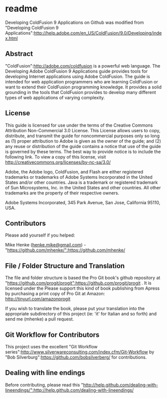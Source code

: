 # readme

Developing ColdFusion 9 Applications on Github was modified from "Developing ColdFusion 9 Applications":http://help.adobe.com/en_US/ColdFusion/9.0/Developing/index.html

## Abstract

"ColdFusion":http://adobe.com/coldfusion is a powerful web language. The Developing Adobe ColdFusion 9 Applications guide provides tools for developing Internet applications using Adobe ColdFusion. The guide is intended for web application programmers who are learning ColdFusion or want to extend their ColdFusion programming knowledge. It provides a solid grounding in the tools that ColdFusion provides to develop many different types of web applications of varying complexity.

## License

This guide is licensed for use under the terms of the Creative Commons Attribution Non-Commercial 3.0 License. This License allows users to copy, distribute, and transmit the guide for noncommercial purposes only so long as (1) proper attribution to Adobe is given as the owner of the guide; and (2) any reuse or distribution of the guide contains a notice that use of the guide is governed by these terms. The best way to provide notice is to include the following link. To view a copy of this license, visit http://creativecommons.org/licenses/by-nc-sa/3.0/

Adobe, the Adobe logo, ColdFusion, and Flash are either registered trademarks or trademarks of Adobe Systems Incorporated in the United States and/or other countries. Java is a trademark or registered trademark of Sun Microsystems, Inc. in the United States and other countries. All other trademarks are the property of their respective owners.

Adobe Systems Incorporated, 345 Park Avenue, San Jose, California 95110, USA.

## Contributors

Please add yourself if you helped:

Mike Henke (henke.mike@gmail.com) - "https://github.com/mhenke/":https://github.com/mhenke/

## File / Folder Structure and Translation

The file and folder structure is based the Pro Git book's github repository at "https://github.com/progit/progit":https://github.com/progit/progit .  It is licensed under the
Please support this kind of book publishing from Apress by purchasing a print copy of Pro Git at Amazon: http://tinyurl.com/amazonprogit

If you wish to translate the book, please put your translation into the appropriate subdirectory of this project (ie: 'it' for Italian and so forth) and send me (mhenke) a pull request.

## Git Workflow for Contributors

This project uses the excellent "Git Workflow series":http://www.silverwareconsulting.com/index.cfm/Git-Workflow by "Bob Silverburg":https://github.com/bobsilverberg/ for contributions.

## Dealing with line endings

Before contributing, please read this "http://help.github.com/dealing-with-lineendings/":http://help.github.com/dealing-with-lineendings/